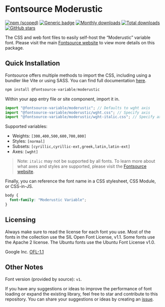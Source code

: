 # Fontsource Moderustic

[![npm (scoped)](https://img.shields.io/npm/v/@fontsource-variable/moderustic?color=brightgreen)](https://www.npmjs.com/package/@fontsource-variable/moderustic) [![Generic badge](https://img.shields.io/badge/fontsource-passing-brightgreen)](https://github.com/fontsource/fontsource) [![Monthly downloads](https://badgen.net/npm/dm/@fontsource-variable/moderustic)](https://github.com/fontsource/fontsource) [![Total downloads](https://badgen.net/npm/dt/@fontsource-variable/moderustic)](https://github.com/fontsource/fontsource) [![GitHub stars](https://img.shields.io/github/stars/fontsource/fontsource.svg?style=social&label=Star)](https://github.com/fontsource/fontsource/stargazers)

The CSS and web font files to easily self-host the “Moderustic” variable font. Please visit the main [Fontsource website](https://fontsource.org/fonts/moderustic) to view more details on this package.

## Quick Installation

Fontsource offers multiple methods to import the CSS, including using a bundler like Vite or using SASS. You can find full documentation [here](https://fontsource.org/docs/getting-started/introduction).

```javascript
npm install @fontsource-variable/moderustic
```

Within your app entry file or site component, import it in.

```javascript
import "@fontsource-variable/moderustic"; // Defaults to wght axis
import "@fontsource-variable/moderustic/wght.css"; // Specify axis
import "@fontsource-variable/moderustic/wght-italic.css"; // Specify axis and style
```

Supported variables:
- Weights: `[300,400,500,600,700,800]`
- Styles: `[normal]`
- Subsets: `[cyrillic,cyrillic-ext,greek,latin,latin-ext]`
- Axes: `[wght]`

> Note: `italic` may not be supported by all fonts. To learn more about what axes and styles are supported, please visit the [Fontsource website](https://fontsource.org/fonts/moderustic).

Finally, you can reference the font name in a CSS stylesheet, CSS Module, or CSS-in-JS.

```css
body {
  font-family: "Moderustic Variable";
}
```

## Licensing
Always make sure to read the license for each font you use. Most of the fonts in the collection use the SIL Open Font License, v1.1. Some fonts use the Apache 2 license. The Ubuntu fonts use the Ubuntu Font License v1.0.

Google Inc.
[OFL-1.1](http://scripts.sil.org/OFL)

## Other Notes
Font version (provided by source): `v1`.

If you have any suggestions or ideas to improve the performance of font loading or expand the existing library, feel free to star and contribute to this repository. You can share your suggestions or ideas by creating an [issue](https://github.com/fontsource/fontsource/issues).
